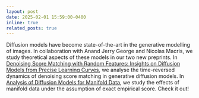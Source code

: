 ```yaml
---
layout: post
date: 2025-02-01 15:59:00-0400
inline: true
related_posts: true
---
```


Diffusion models have become state-of-the-art in the generative modelling of images. In collaboration with Anand Jerry George and Nicolas Macris, we study theoretical aspects of these models in our two new preprints. In [Denoising Score Matching with Random Features: Insights on Diffusion Models from Precise Learning Curves](https://arxiv.org/abs/2502.00336), we analyse the time-reversed dynamics of denoising score matching in generative diffusion models. In [Analysis of Diffusion Models for Manifold Data](https://arxiv.org/abs/2502.04339), we study the effects of manifold data under the assumption of exact empirical score. Check it out!
